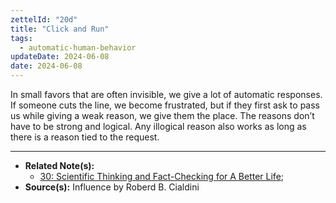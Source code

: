 ```yaml
---
zettelId: "20d"
title: "Click and Run"
tags:
  - automatic-human-behavior
updateDate: 2024-06-08
date: 2024-06-08
---
```


In small favors that are often invisible, we give a lot of automatic responses. If someone cuts the line, we become frustrated, but if they first ask to pass us while giving a weak reason, we give them the place. The reasons don’t have to be strong and logical. Any illogical reason also works as long as there is a reason tied to the request.

---

- **Related Note(s):**
  - [30: Scientific Thinking and Fact-Checking for A Better Life](/notes/30/);
- **Source(s):** Influence by Roberd B. Cialdini
